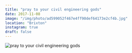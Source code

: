 ```yaml
---
title: "pray to your civil engineering gods"
date: 2017-11-08
image: "/img/photo/ad599052f467e4ff90def64173e2cf4b.jpg"
location: "Brixton"
instagram: true
draft: false
---
```


![pray to your civil engineering gods](/img/photo/ad599052f467e4ff90def64173e2cf4b.jpg)

